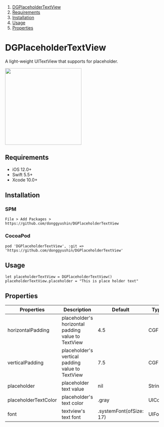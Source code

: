 1. [DGPlaceholderTextView](#DGPlaceholderTextView)
2. [Requirements](#Requirements)
3. [Installation](#Installation)
4. [Usage](#Usage)
5. [Properties](#Properties)

# DGPlaceholderTextView
A light-weight UITextView that supports for placeholder.

<div>
<img src="https://user-images.githubusercontent.com/34573243/149378262-fb8a91d5-6ef6-488c-8b9d-bf3d47464295.gif" width=250 />
</div>

## Requirements
- iOS 12.0+
- Swift 5.5+
- Xcode 10.0+

## Installation

### SPM
```
File > Add Packages > https://github.com/donggyushin/DGPlaceholderTextView
```

### CocoaPod
```
pod 'DGPlaceholderTextView', :git => 'https://github.com/donggyushin/DGPlaceholderTextView'
```

## Usage
```
let placeholderTextView = DGPlaceholderTextView()
placeholderTextView.placeholder = "This is place holder text"
```


## Properties


| Properties  | Description | Default | Type |
| ------------- | ------------- | ------------- | ------------- |
| horizontalPadding  | placeholder's horizontal padding value to TextView  | 4.5 | CGFloat |
| verticalPadding  | placeholder's vertical padding value to TextView  | 7.5 | CGFloat |
| placeholder  | placeholder text value  | nil | String? |
| placeholderTextColor  | placeholder's text color  | .gray | UIColor |
| font  | textview's text font  | .systemFont(ofSize: 17) | UIFont |
